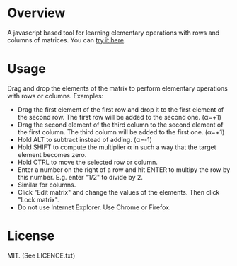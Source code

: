 # Overview
A javascript based tool for learning elementary operations with rows and columns of matrices. You can [try it here][1].

# Usage
Drag and drop the elements of the matrix to perform elementary operations with rows or columns. Examples:

* Drag the first element of the first row and drop it to the first element of the second row. The first row will be added to the second one. (&alpha;=+1)
* Drag the second element of the third column to the second element of the first column. The third column will be added to the first one. (&alpha;=+1)
* Hold ALT to subtract instead of adding. (&alpha;=-1)
* Hold SHIFT to compute the multiplier &alpha; in such a way that the target element becomes zero.
* Hold CTRL to move the selected row or column.
* Enter a number on the right of a row and hit ENTER to multipy the row by this number. E.g. enter "1/2" to divide by 2.
* Similar for columns.
* Click "Edit matrix" and change the values of the elements. Then click "Lock matrix".
* Do not use Internet Explorer. Use Chrome or Firefox.

# License
MIT. 
(See LICENCE.txt)

[1]:http://ngusev.com/matrix
